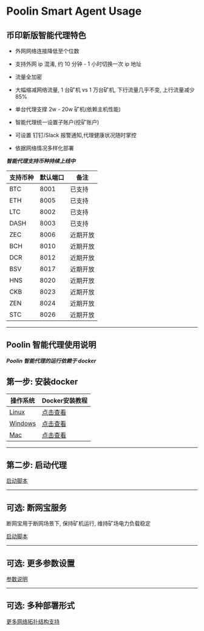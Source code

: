 # Poolin Smart Agent Usage

## 币印新版智能代理特色

- 外网网络连接降低至个位数

- 支持外网 ip 混淆, 约 10 分钟 - 1 小时切换一次 ip 地址

- 流量全加密

- 大幅缩减网络流量, 1 台矿机 vs 1 万台矿机, 下行流量几乎不变, 上行流量减少 85%

- 单台代理支撑 2w - 20w 矿机(依赖主机性能)

- 智能代理统一设置子账户(挖矿账户)

- 可设置 钉钉/Slack 报警通知,代理健康状况随时掌控

- 依据网络情况多样化部署

***智能代理支持币种持续上线中***

|支持币种|默认端口|备注|
|---|---|---|
|BTC|8001|已支持|
|ETH|8005|已支持|
|LTC|8002|已支持|
|DASH|8003|已支持|
|ZEC|8006|近期开放|
|BCH|8010|近期开放|
|DCR|8012|近期开放|
|BSV|8017|近期开放|
|HNS|8020|近期开放|
|CKB|8023|近期开放|
|ZEN|8024|近期开放|
|STC|8026|近期开放|

---

## Poolin 智能代理使用说明

***Poolin 智能代理的运行依赖于 docker***

## 第一步: 安装docker

|操作系统|Docker安装教程|
|---|---|
|[Linux](https://docs.docker.com/install/linux/docker-ce/ubuntu/)|[点击查看](https://docs.docker.com/install/linux/docker-ce/ubuntu/)|
|[Windows](https://docs.docker.com/docker-for-windows/install/)|[点击查看](https://docs.docker.com/docker-for-windows/install/)|
|[Mac](https://docs.docker.com/desktop/mac/install/) |[点击查看](https://docs.docker.com/desktop/mac/install/)|

---

## 第二步: 启动代理

[启动脚本](https://github.com/iblockin/Poolin-SmartAgentExplan/tree/master/base_function)

---

## 可选: 断网宝服务

断网宝用于断网场景下, 保持矿机运行, 维持矿场电力负载稳定

[启动脚本](https://github.com/iblockin/Poolin-SmartAgentExplan/tree/master/no_nework_pool)

---

## 可选: 更多参数设置

[参数说明](https://github.com/iblockin/Poolin-SmartAgentExplan/tree/master/further_functions)

---

## 可选: 多种部署形式

[更多网络拓扑结构支持](https://github.com/iblockin/Poolin-SmartAgentExplan/tree/master/deployments)
